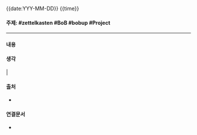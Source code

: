 {{date:YYY-MM-DD}} {{time}}
#### 주제: #zettelkasten #BoB #bobup #Project
---
#### 내용
> 

#### 생각
|

#### 출처
* 

#### 연결문서
-